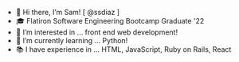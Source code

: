 - 👋 Hi there, I’m Sam! [ @ssdiaz ]
- 🎓 Flatiron Software Engineering Bootcamp Graduate '22
- 👀 I’m interested in ... front end web development!
- 🌱 I’m currently learning ... Python! 
- 📚 I have experience in ... HTML, JavaScript, Ruby on Rails, React


<!---
ssdiaz/ssdiaz is a ✨ special ✨ repository because its `README.md` (this file) appears on your GitHub profile.
You can click the Preview link to take a look at your changes.
- 💞️ I’m looking to collaborate on ...
- 📫 How to reach me ... www.linkedin.com/in/samanthasdiaz
--->
